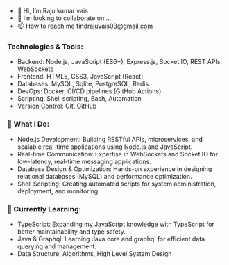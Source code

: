 - 👋 Hi, I’m Raju kumar vais
- 💞️ I’m looking to collaborate on ...
- 📫 How to reach me findrajuvais03@gmail.com

### Technologies & Tools:
- Backend: Node.js, JavaScript (ES6+), Express.js, Socket.IO, REST APIs, WebSockets
- Frontend: HTML5, CSS3, JavaScript (React)
- Databases: MySQL, Sqlite, PostgreSQL, Redis
- DevOps: Docker, CI/CD pipelines (GitHub Actions)
- Scripting: Shell scripting, Bash, Automation
- Version Control: Git, GitHub


### 🚀 What I Do:
- Node.js Development: Building RESTful APIs, microservices, and scalable real-time applications using Node.js and JavaScript.
- Real-time Communication: Expertise in WebSockets and Socket.IO for low-latency, real-time messaging applications.
- Database Design & Optimization: Hands-on experience in designing relational databases (MySQL) and performance optimization.
- Shell Scripting: Creating automated scripts for system administration, deployment, and monitoring.

### 🌱 Currently Learning:
- TypeScript: Expanding my JavaScript knowledge with TypeScript for better maintainability and type safety.
- Java & Graphql: Learning Java core and graphql for efficient data querying and management.
- Data Structure, Algorithms, High Level System Design


<!---
findrajuvais/findrajuvais is a ✨ special ✨ repository because its `README.md` (this file) appears on your GitHub profile.
You can click the Preview link to take a look at your changes.
--->
